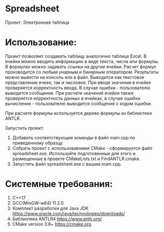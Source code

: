 # Spreadsheet
Проект: Электронная таблица

# Использование:

Проект позволяет создавать таблицу аналогично таблице Excel. В ячейки можно вводить информацию в виде текста, числа или формулы. В формулах можно задавать ссылки на другие ячейки. Расчет формул производится со любым унарным и бинарным оператором. 
Результаты можно вывести на консоль или в файл. Выводится как текстовое представление ячеек, так и числовое. 
При вводе значения в ячейке проверяется корректность ввода. В случае ошибки - пользователю выводится сообщение. 
При расчете значений ячейки также проверяется корректность данных в ячейках, в случае ошибки вычисления - пользователю выводится сообщение с кодом ошибки.

При расчете формулы используется дерево формулы из библиотеки ANTLR.

Запустить проект:
1. Добавить соответствующие команды в файл main.cpp по приведенному образцу. 
2. Собрать проект с использовавнием CMake - сформируется файл spreadsheet.exe. Используйте подготовенные для этого и размещенные в проекте CMakeLists.txt и FindANTLR.cmake.
3. Запустить файл spreadsheet.exe с вашим main.cpp.

# Системные требования:
1. С++17
2. GCC(MinGW-w64) 11.2.0
3. Комплект разработки для Java JDK https://www.oracle.com/java/technologies/downloads/
4. Библиотека ANTLR4 https://www.antlr.org/
5. CMake version 3.8+ https://cmake.org

